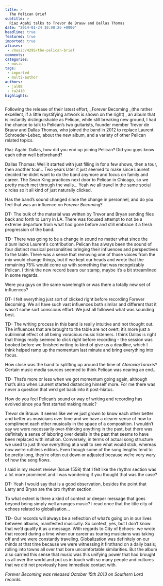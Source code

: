 ```yaml
---
title: >
  The Pelican Brief
subtitle: >
  Riaz Agahi talks to Trevor de Brauw and Dallas Thomas
date: "2014-01-24 10:08:26 +0000"
headline: true
featured: true
imported: true
aliases:
 - /music/4295/the-pelican-brief
comments:
categories:
 - music
tags:
 - imported
 - multi-author
authors:
 - jal08
 - ra2410
highlights:
---
```


Following the release of their latest effort, _Forever Becoming _(the rather excellent, if a little mystifying artwork is shown on the right) , an album that is instantly distinguishable as Pelican, while still breaking new ground, I had the chance to talk to Pelican’s two guitarists, founder member Trevor de Brauw and Dallas Thomas, who joined the band in 2012 to replace Laurent Schroeder-Lebec, about the new album, and a variety of other Pelican related topics.

Riaz Agahi: Dallas, how did you end up joining Pelican? Did you guys know each other well beforehand?

Dallas Thomas: Well it started with just filling in for a few shows, then a tour, then another tour... Two years later it just seemed to make since Laurent decided he didnt want to do the band anymore and focus on family and career. The Swan King practices next door to Pelican in Chicago, so we pretty much met through the walls... Yeah we all travel in the same social circles so it all kind of just naturally clicked.

Has the band’s sound changed since the change in personnel, and do you feel that was an influence on _Forever Becoming_?

DT- The bulk of the material was written by Trevor and Bryan sending files back and forth to Larry in LA. There was focused attempt to not be a extreme departure from what had gone before and still embrace it a fresh progression of the band.

TD- There was going to be a change in sound no matter what since the album lacks Laurent’s contribution. Pelican has always been the sound of four distinct musical personalities bringing their influences and perspectives to the table. There was a sense that removing one of those voices from the mix would change things, but if we kept our heads and wrote that the remaining 75% would come up with something that was recognizably Pelican. I think the new record bears our stamp, maybe it’s a bit streamlined in some regards.

Were you guys on the same wavelength or was there a totally new set of influences?

DT- I felt everything just sort of clicked right before recording Forever Becoming. We all have such vast influences both similar and different that it wasn’t some sort conscious effort. We just all followed what was sounding best.

TD- The writing process in this band is really intuitive and not thought out. The influences that are brought to the table are not overt; it’s more just a subliminal effect of all being voracious music listeners. I think Dallas is right that things really seemed to click right before recording - the session was booked before we finished writing to kind of give us a deadline, which I think helped ramp up the momentum last minute and bring everything into focus.

How close was the band to splitting up around the time of _Ataraxia/Taraxis_? Certain music media sources seemed to think Pelican was nearing an end...

TD- That’s more or less when we got momentum going again, although that’s also when Laurent started distancing himself more. For me there was never a question that we’d get back into it post-hiatus.

How do you feel Pelican’s sound or way of writing and recording has evolved since you first started making music?

Trevor de Brauw: It seems like we’ve just grown to know each other better and better as musicians over time and we have a clearer sense of how to compliment each other musically in the space of a composition. I wouldn’t say we were necessarily over-thinking anything in the past, but there was definitely a sense of laboring over details in the past that seems to have been replaced with intuition. Conversely, in terms of actual song structure we used to just throw everything at a wall to see what would stick, whereas now we’re ruthless editors. Even though some of the song lengths tend to be pretty long, they’re often cut down or adjusted because we’re very wary of how the song flows.

I said in my recent review (Issue 1558) that I felt like the rhythm section was a lot more prominent and I was wondering if you thought that was the case?

DT- Yeah I would say that is a good observation, besides the point that Larry and Bryan are the bro rhythm section.

To what extent is there a kind of context or deeper message that goes beyond being simply well arranges music? I read once that the title city of echoes related to globalisation...

TD- Our records will always be a reflection of what’s going on in our lives between albums, manifested musically. So context, yes, but I don’t know that we’d qualify it as a message. With regards to City of Echoes- we wrote that record during a time when our career as touring musicians was taking off and we were constantly traveling. Globalization was definitely on our minds at that time because we were witnessing it firsthand on a daily basis; rolling into towns all over that bore uncomfortable similarities. But the album also carried this sense that music was this unifying power that had brought us all over the world and put us in touch with so many people and cultures that we did not previously have immediate contact with.

_Forever Becoming was released October 15th 2013 on Southern Lord records._
